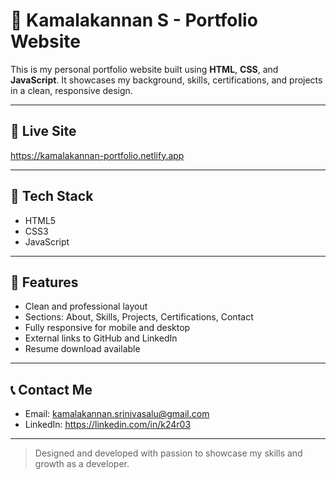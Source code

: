 # 💼 Kamalakannan S - Portfolio Website

This is my personal portfolio website built using **HTML**, **CSS**, and **JavaScript**. It showcases my background, skills, certifications, and projects in a clean, responsive design.

---

## 🔗 Live Site

 https://kamalakannan-portfolio.netlify.app

---

## 🧰 Tech Stack

- HTML5  
- CSS3  
- JavaScript

---

## 📌 Features

- Clean and professional layout  
- Sections: About, Skills, Projects, Certifications, Contact  
- Fully responsive for mobile and desktop  
- External links to GitHub and LinkedIn  
- Resume download available


---

## 📞 Contact Me

- Email: kamalakannan.srinivasalu@gmail.com
- LinkedIn: https://linkedin.com/in/k24r03

---

> Designed and developed with passion to showcase my skills and growth as a developer.
